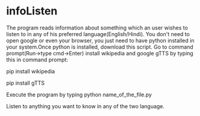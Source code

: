 # infoListen
The program reads information about something which an user wishes to listen to in any of his preferred language(English/Hindi).
You don't need to open google or even your browser, you just need to have python installed in your system.Once python is installed, download this 
script.
Go to command prompt(Run->type cmd->Enter)
install wikipedia and google gTTS by typing this in command prompt:


  pip install wikipedia
  
  
  pip install gTTS
  
Execute the program by typing python name_of_the_file.py

Listen to anything you want to know in any of the two language.
